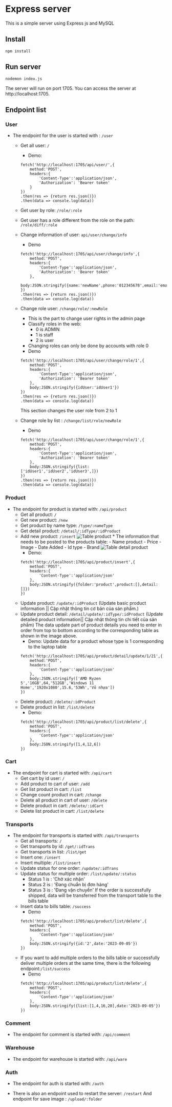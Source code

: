 # Express server
This is a simple server using Express js and MySQL

## Install
```
npm install
```

## Run server

```
nodemon index.js
```
The server will run on port 1705. You can access the server at http://localhost:1705.

## Endpoint list
### User 
- The endpoint for the user is started with : `/user`
    * Get all user: `/`
        * Demo: 
        ```
        fetch('http://localhost:1705/api/user/',{
            method:'POST',
            headers:{
                'Content-Type':'application/json',
                'Authorization': 'Bearer token'
            }
        })
        .then(res => {return res.json()})
        .then(data => console.log(data))
        ```
    * Get user by role: `/role/:role`
    * Get user has a role different from the role on the path: `/role/diff/:role`
    * Change information of user: `api/user/change/info`
        * Demo
        ```
        fetch('http://localhost:1705/api/user/change/info',{
            method:'POST',
            headers:{
                'Content-Type':'application/json',
                'Authorization': 'Bearer token'
            },
            body:JSON.stringify({name:'newName',phone:'012345678',email:'email@gmail.com'})
        })
        .then(res => {return res.json()})
        .then(data => console.log(data))
        ```
    * Change role user: `/change/role/:newRole`
        * This is the part to change user rights in the admin page
         - Classify roles in the web:
            + 0 is ADMIN
            + 1 is staff
            + 2 is user
        * Changing roles can only be done by accounts with role 0
        * Demo
        ```
        fetch('http://localhost:1705/api/user/change/role/1',{
            method:'POST',
            headers:{
                'Content-Type':'application/json',
                'Authorization': 'Bearer token'
            },
            body:JSON.stringify({idUser:'idUser1'})
        })
        .then(res => {return res.json()})
        .then(data => console.log(data))
        ```
        This section changes the user role from 2 to 1

    * Change role by list : `/change/list/role/newRole`
        * Demo
        ```
        fetch('http://localhost:1705/api/user/change/role/1',{
            method:'POST',
            headers:{
                'Content-Type':'application/json',
                'Authorization': 'Bearer token'
            },
            body:JSON.stringify({list:['idUser1','idUser2','idUser3',]})
        })
        .then(res => {return res.json()})
        .then(data => console.log(data))
        ```
### Product
- The endpoint for product is started with: `/api/product`
    * Get all product: `/`
    * Get new product: `/new`
    * Get product by name type: `/type/:nameType`
    * Get detail product: `/detail/:idType/:idProduct`
    * Add new product: `/insert`
        ![Table product](imgReadme/productTable.png)
            * The information that needs to be posted to the products table:
                - Name product
                - Price
                - Image
                - Date Added
                - Id type
                - Brand
        ![Table detail product](imgReadme/detailProduct.png)
        * Demo:
        ```
        fetch('http://localhost:1705/api/product/insert',{
            method:'POST',
            headers:{
                'Content-Type':'application/json'
            },
            body:JSON.stringify({folder:'product',product:[],detail:[]})
        })
        ```
    * Update product: `/update/:idProduct` (Update basic product information || Cập nhật thông tin cơ bản của sản phẩm.)
    * Update product detail: `/detail/update/:idType/:idProduct` (Update detailed product information|| Cập nhật thông tin chi tiết của sản phẩm)
        The data update part of product details you need to enter in order from top to bottom according to the corresponding table as shown in the image above.
        * Demo:
        Update data for a product whose type is 1 corresponding to the laptop table
        ```
        fetch('http://localhost:1705/api/product/detail/update/1/21',{
            method:'POST',
            headers:{
                'Content-Type':'application/json'
            },
            body:JSON.stringify(['AMD Ryzen 5','16GB',64,'512GB','Windows 11 Home','1920x1080',15.6,'53Wh','Vỏ nhựa'])
        })
        ```
    * Delete product: `/delete/:idProduct`
    * Delete product in list: `/list/delete`
        * Demo:
        ```
        fetch('http://localhost:1705/api/product/list/delete',{
            method:'POST',
            headers:{
                'Content-Type':'application/json'
            },
            body:JSON.stringify([1,4,12,6])
        })
        ```
### Cart
- The endpoint for cart is started with: `/api/cart`
    * Get cart by id user: `/`
    * Add product to cart of user: `/add`
    * Get list product in cart: `/list`
    * Change count product in cart: `/change`
    * Delete all product in cart of user: `/delete`
    * Delete product in cart: `/delete/:idCart`
    * Delete list product in cart: `/list/delete`
### Transports
- The endpoint for transports is started with: `/api/transports`
    * Get all transports: `/`
    * Get transports by id: `/get/:idTrans`
    * Get transports in list: `/list/get`
    * Insert one: `/insert`
    * Insert multiple: `/list/insert`
    * Update status for one order: `/update/:idTrans`
    * Update status for multiple order: `/list/update/:status`
        * Status 1 is : 'Chờ xác nhận'
        * Status 2 is : 'Đang chuẩn bị đơn hàng'
        * Status 3 is : 'Đang vận chuyển'
    If the order is successfully shipped, data will be transferred from the transport table to the bills table
    * Insert data to bills table: `/success`
        * Demo
        ```
        fetch('http://localhost:1705/api/product/list/delete',{
            method:'POST',
            headers:{
                'Content-Type':'application/json'
            },
            body:JSON.stringify({id:'2',date:'2023-09-05'})
        })
        ```
    * If you want to add multiple orders to the bills table or successfully deliver multiple orders at the same time,
        there is the following endpoint:`/list/success`
        * Demo
        ```
        fetch('http://localhost:1705/api/product/list/delete',{
            method:'POST',
            headers:{
                'Content-Type':'application/json'
            },
            body:JSON.stringify({list:[1,4,16,20],date:'2023-09-05'})
        })
        ```


### Comment
- The endpoint for comment is started with: `/api/comment`
### Warehouse
- The endpoint for warehouse is started with: `/api/ware`
### Auth
- The endpoint for auth is started with: `/auth`

- There is also an endpoint used to restart the server: `/restart`
  And endpoint for save image : `/upload/:folder`